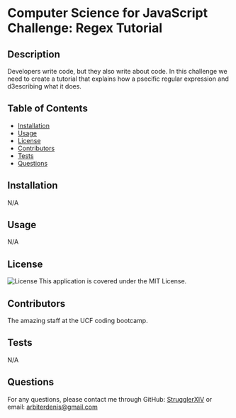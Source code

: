 
# Computer Science for JavaScript Challenge: Regex Tutorial

## Description
Developers write code, but they also write about code. In this challenge we need to create a tutorial that explains how a psecific regular expression and d3escribing what it does. 

## Table of Contents
- [Installation](#installation)
- [Usage](#usage)
- [License](#license)
- [Contributors](#contributors)
- [Tests](#tests)
- [Questions](#questions)

## Installation
N/A

## Usage
N/A

## License
![License](https://img.shields.io/badge/License-MIT-green.svg)
This application is covered under the MIT License.

## Contributors
The amazing staff at the UCF coding bootcamp.

## Tests
N/A

## Questions
For any questions, please contact me through GitHub: [StrugglerXIV](https://github.com/StrugglerXIV)
or email: arbiterdenis@gmail.com
